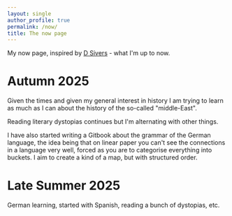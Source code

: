 ```yaml
---
layout: single
author_profile: true
permalink: /now/
title: The now page
---
```


My now page, inspired by [D Sivers](https://nownownow.com/about) - what I'm up to now. 

# Autumn 2025 

Given the times and given my general interest in history I am trying to learn as much as I can about the history of the so-called "middle-East".

Reading literary dystopias continues but I'm alternating with other things.

I have also started writing a Gitbook about the grammar of the German language, the idea being that on linear paper you can't see the connections in a language very well, forced as you are to categorise everything into buckets. I aim to create a kind of a map, but with structured order.

# Late Summer 2025

German learning, started with Spanish, reading a bunch of dystopias, etc.